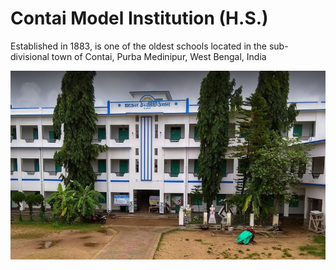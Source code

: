 # Contai Model Institution (H.S.)

Established in 1883, is one of the oldest schools located in the sub-divisional town of Contai, Purba Medinipur, West Bengal, India

<img src="IMG/CMI.png">
